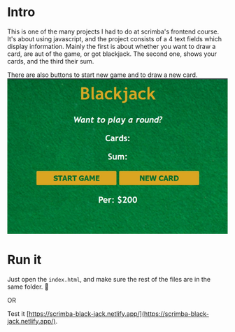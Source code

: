 # Intro
This is one of the many projects I had to do at scrimba's frontend course.
It's about using javascript, and the project consists of a 4 text fields which display information. Mainly the first is about whether you want to draw a card, are aut of the game, or got blackjack. The second one, shows your cards, and the third their sum.

There are also buttons to start new game and to draw a new card.
![Application interface](blackjack.jpg)



# Run it
Just open the `index.html`, and make sure the rest of the files are in the same folder. 🚀

OR

Test it [https://scrimba-black-jack.netlify.app/](https://scrimba-black-jack.netlify.app/).